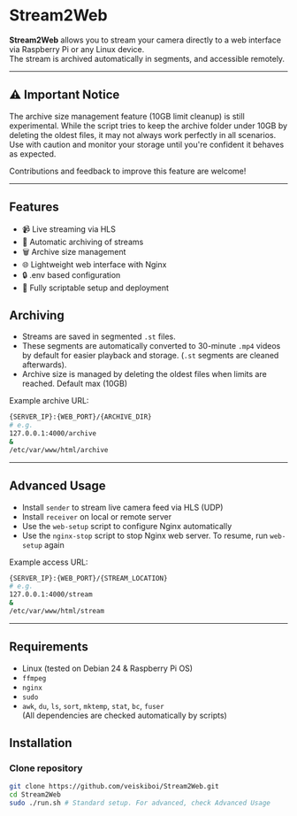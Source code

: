 # Stream2Web

**Stream2Web** allows you to stream your camera directly to a web interface via Raspberry Pi or any Linux device.  
The stream is archived automatically in segments, and accessible remotely.

---
## ⚠️ Important Notice
The archive size management feature (10GB limit cleanup) is still experimental.
While the script tries to keep the archive folder under 10GB by deleting the oldest files, it may not always work perfectly in all scenarios.
Use with caution and monitor your storage until you're confident it behaves as expected.

Contributions and feedback to improve this feature are welcome!

---
## Features

- 📹 Live streaming via HLS
- 💾 Automatic archiving of streams
- 🗑 Archive size management
- 🌐 Lightweight web interface with Nginx
- 🔒 .env based configuration
- 🚀 Fully scriptable setup and deployment

## Archiving

- Streams are saved in segmented `.st` files.  
- These segments are automatically converted to 30-minute `.mp4` videos by default for easier playback and storage. (`.st` segments are cleaned afterwards). 
- Archive size is managed by deleting the oldest files when limits are reached. Default max (10GB)

Example archive URL:
```bash
{SERVER_IP}:{WEB_PORT}/{ARCHIVE_DIR}
# e.g.
127.0.0.1:4000/archive
&
/etc/var/www/html/archive
```

---
## Advanced Usage

- Install `sender` to stream live camera feed via HLS (UDP)
- Install `receiver` on local or remote server
- Use the `web-setup` script to configure Nginx automatically
- Use the `nginx-stop` script to stop Nginx web server. To resume, run `web-setup` again

Example access URL:  
```bash
{SERVER_IP}:{WEB_PORT}/{STREAM_LOCATION}
# e.g.
127.0.0.1:4000/stream
&
/etc/var/www/html/stream
```

---
## Requirements

- Linux (tested on Debian 24 & Raspberry Pi OS)
- `ffmpeg`
- `nginx`
- `sudo`
- `awk`, `du`, `ls`, `sort`, `mktemp`, `stat`, `bc`, `fuser`  
(All dependencies are checked automatically by scripts)

## Installation

### Clone repository

```bash
git clone https://github.com/veiskiboi/Stream2Web.git
cd Stream2Web
sudo ./run.sh # Standard setup. For advanced, check Advanced Usage
```
